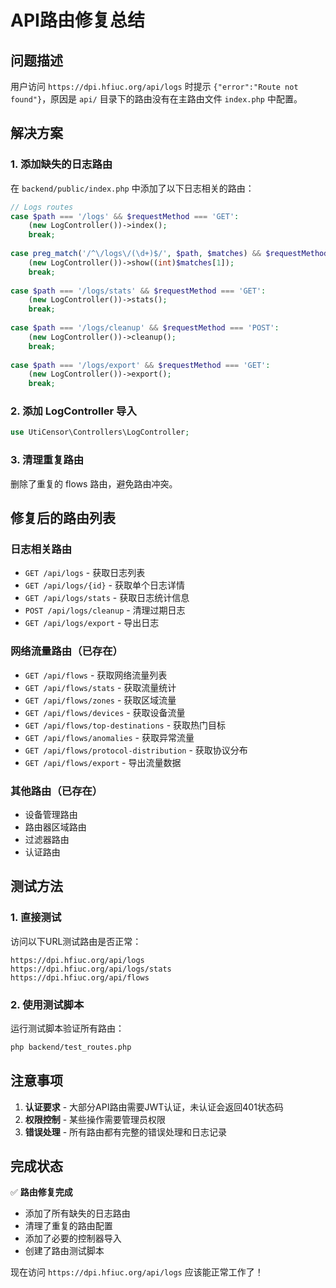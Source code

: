 # API路由修复总结

## 问题描述
用户访问 `https://dpi.hfiuc.org/api/logs` 时提示 `{"error":"Route not found"}`，原因是 `api/` 目录下的路由没有在主路由文件 `index.php` 中配置。

## 解决方案

### 1. 添加缺失的日志路由
在 `backend/public/index.php` 中添加了以下日志相关的路由：

```php
// Logs routes
case $path === '/logs' && $requestMethod === 'GET':
    (new LogController())->index();
    break;
    
case preg_match('/^\/logs\/(\d+)$/', $path, $matches) && $requestMethod === 'GET':
    (new LogController())->show((int)$matches[1]);
    break;
    
case $path === '/logs/stats' && $requestMethod === 'GET':
    (new LogController())->stats();
    break;
    
case $path === '/logs/cleanup' && $requestMethod === 'POST':
    (new LogController())->cleanup();
    break;
    
case $path === '/logs/export' && $requestMethod === 'GET':
    (new LogController())->export();
    break;
```

### 2. 添加 LogController 导入
```php
use UtiCensor\Controllers\LogController;
```

### 3. 清理重复路由
删除了重复的 flows 路由，避免路由冲突。

## 修复后的路由列表

### 日志相关路由
- `GET /api/logs` - 获取日志列表
- `GET /api/logs/{id}` - 获取单个日志详情
- `GET /api/logs/stats` - 获取日志统计信息
- `POST /api/logs/cleanup` - 清理过期日志
- `GET /api/logs/export` - 导出日志

### 网络流量路由（已存在）
- `GET /api/flows` - 获取网络流量列表
- `GET /api/flows/stats` - 获取流量统计
- `GET /api/flows/zones` - 获取区域流量
- `GET /api/flows/devices` - 获取设备流量
- `GET /api/flows/top-destinations` - 获取热门目标
- `GET /api/flows/anomalies` - 获取异常流量
- `GET /api/flows/protocol-distribution` - 获取协议分布
- `GET /api/flows/export` - 导出流量数据

### 其他路由（已存在）
- 设备管理路由
- 路由器区域路由
- 过滤器路由
- 认证路由

## 测试方法

### 1. 直接测试
访问以下URL测试路由是否正常：
```
https://dpi.hfiuc.org/api/logs
https://dpi.hfiuc.org/api/logs/stats
https://dpi.hfiuc.org/api/flows
```

### 2. 使用测试脚本
运行测试脚本验证所有路由：
```bash
php backend/test_routes.php
```

## 注意事项

1. **认证要求** - 大部分API路由需要JWT认证，未认证会返回401状态码
2. **权限控制** - 某些操作需要管理员权限
3. **错误处理** - 所有路由都有完整的错误处理和日志记录

## 完成状态

✅ **路由修复完成**

- 添加了所有缺失的日志路由
- 清理了重复的路由配置
- 添加了必要的控制器导入
- 创建了路由测试脚本

现在访问 `https://dpi.hfiuc.org/api/logs` 应该能正常工作了！ 